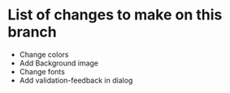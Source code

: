 # List of changes to make on this branch

- Change colors
- Add Background image
- Change fonts
- Add validation-feedback in dialog
